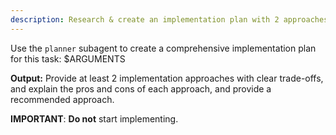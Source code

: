 ```yaml
---
description: Research & create an implementation plan with 2 approaches
---
```


Use the `planner` subagent to create a comprehensive implementation plan for this task:
<task>
 $ARGUMENTS
</task>

**Output:**
Provide at least 2 implementation approaches with clear trade-offs, and explain the pros and cons of each approach, and provide a recommended approach.

**IMPORTANT**: **Do not** start implementing.